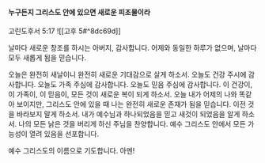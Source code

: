 #### 누구든지 그리스도 안에 있으면 새로운 피조물이라

고린도후서 5:17
![[고후 5#^8dc69d]]

날마다 새로운 창조를 하시는 아버지, 감사합니다. 어제와 동일한 하루가 없으며, 날마다 모두 새롭게 됨을 믿습니다.

오늘은 완전히 새날이니 완전히 새로운 기대감으로 살게 하소서. 오늘도 건강 주시에 감사합니다. 오늘도 가족 주심에 감사합니다. 오늘도 믿음 주심에 감사합니다. 이 건강이, 이 가족이, 이 믿음이, 모든 것이 새로운 복이 되게 하소서.
오늘 내가 어제의 나와 똑같아 보이지만, 그리스도 안에 있을 때 나는 완전히 새로운 존재가 됨을 믿습니다. 이전 것을 바라보지 말게 하소서. 내가 예수님과 하나되었음을 믿고 새것이 되었음을 알게 하소서. 나의 모든 낡은 것을 버리게 하신 주님을 찬양합니다. 예수 그리스도 안에서 모든 가능성이 열려 있음을 선포합니다.

예수 그리스도의 이름으로 기도합니다. 아멘!